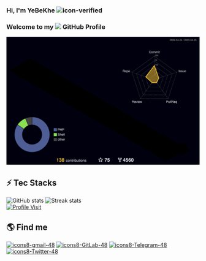 ### Hi, I'm YeBeKhe ![icon-verified](https://img.icons8.com/color/20/verified-account--v1.png)

### Welcome to my <img src="https://img.icons8.com/color/96/000000/github--v1.png" height="24"/> GitHub Profile
<!--
**YeBeKhe/YeBeKhe** is a ✨ _special_ ✨ repository because its `README.md` (this file) appears on your GitHub profile.

Here are some ideas to get you started:
-->
![](./profile-3d-contrib/profile-night-rainbow.svg)

## ⚡ Tec Stacks

![GitHub stats](https://github-readme-stats-git-masterrstaa-rickstaa.vercel.app/api?username=YeBeKhe&theme=cobalt2&show_icons=true&card_width=495px)
![Streak stats](https://github-readme-streak-stats.herokuapp.com/?user=YeBeKhe&show_icons=true&theme=tokyonight)  
[![Profile Visit](https://visitcount.itsvg.in/api?id=YeBeKhe&label=Profile%20Views&color=1&icon=1&pretty=true)](https://github.com/YeBeKhe)


## 🌎 Find me

[![icons8-gmail-48](https://user-images.githubusercontent.com/74541595/179397245-37cdb849-4283-4f70-956c-f2e739e44401.png)](mailto:YeBeKhe@gmail.com)
[![icons8-GitLab-48](https://img.icons8.com/color/48/null/gitlab.png)](https://gitlab.com/YeBeKhe)
[![icons8-Telegram-48](https://img.icons8.com/fluency/48/null/telegram-app.png)](https://t.me/YeBeKhe)
[![icons8-Twitter-48](https://img.icons8.com/color/48/twitter--v1.png)](https://twitter.com/YeBeKhe)

